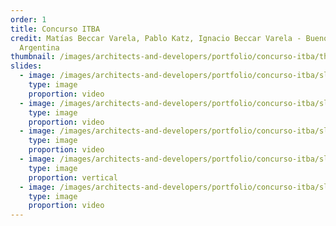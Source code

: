 ```yaml
---
order: 1
title: Concurso ITBA
credit: Matías Beccar Varela, Pablo Katz, Ignacio Beccar Varela - Buenos Aires,
  Argentina
thumbnail: /images/architects-and-developers/portfolio/concurso-itba/thumbnail.jpg
slides:
  - image: /images/architects-and-developers/portfolio/concurso-itba/slide-1.jpg
    type: image
    proportion: video
  - image: /images/architects-and-developers/portfolio/concurso-itba/slide-2.jpg
    type: image
    proportion: video
  - image: /images/architects-and-developers/portfolio/concurso-itba/slide-3.jpg
    type: image
    proportion: video
  - image: /images/architects-and-developers/portfolio/concurso-itba/slide-4.jpg
    type: image
    proportion: vertical
  - image: /images/architects-and-developers/portfolio/concurso-itba/slide-5.jpg
    type: image
    proportion: video
---
```

